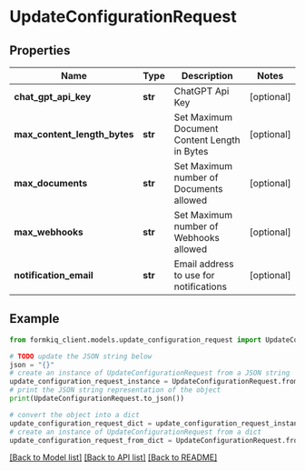 # UpdateConfigurationRequest


## Properties

Name | Type | Description | Notes
------------ | ------------- | ------------- | -------------
**chat_gpt_api_key** | **str** | ChatGPT Api Key | [optional] 
**max_content_length_bytes** | **str** | Set Maximum Document Content Length in Bytes | [optional] 
**max_documents** | **str** | Set Maximum number of Documents allowed | [optional] 
**max_webhooks** | **str** | Set Maximum number of Webhooks allowed | [optional] 
**notification_email** | **str** | Email address to use for notifications | [optional] 

## Example

```python
from formkiq_client.models.update_configuration_request import UpdateConfigurationRequest

# TODO update the JSON string below
json = "{}"
# create an instance of UpdateConfigurationRequest from a JSON string
update_configuration_request_instance = UpdateConfigurationRequest.from_json(json)
# print the JSON string representation of the object
print(UpdateConfigurationRequest.to_json())

# convert the object into a dict
update_configuration_request_dict = update_configuration_request_instance.to_dict()
# create an instance of UpdateConfigurationRequest from a dict
update_configuration_request_from_dict = UpdateConfigurationRequest.from_dict(update_configuration_request_dict)
```
[[Back to Model list]](../README.md#documentation-for-models) [[Back to API list]](../README.md#documentation-for-api-endpoints) [[Back to README]](../README.md)


